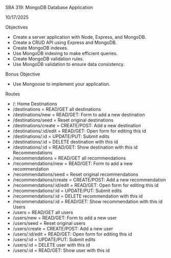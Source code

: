 SBA 319: MongoDB Database Application

10/17/2025

Objectives

- Create a server application with Node, Express, and MongoDB.
- Create a CRUD API using Express and MongoDB.
- Create MongoDB indexes.
- Use MongoDB indexing to make efficient queries.
- Create MongoDB validation rules.
- Use MongoDB validation to ensure data consistency.

Bonus Objective

- Use Mongoose to implement your application.

Routes
 - /: Home
 Destinations
 - /destinations = READ/GET all destinations
 - /destinations/new = READ/GET: Form to add a new destination
 - /destinations/seed = Reset original destinations
 - /destinations/create = CREATE/POST: Add a new destination
 - /destinations/:id/edit = READ/GET: Open form for editing this id
 - /destinations/:id = UPDATE/PUT: Submit edits
 - /destinations/:id = DELETE destination with this id
 - /destinations/:id = READ/GET: Show destination with this id
 Recommendations
 - /recommendations = READ/GET all recommendations
 - /recommendations/new = READ/GET: Form to add a new recommendation
 - /recommendations/seed = Reset original recommendations
 - /recommendations/create = CREATE/POST: Add a new recommendation
 - /recommendations/:id/edit = READ/GET: Open form for editing this id
 - /recommendations/:id = UPDATE/PUT: Submit edits
 - /recommendations/:id = DELETE recommendation with this id
 - /recommendations/:id = READ/GET: Show recommendation with this id
 Users
 - /users = READ/GET all users
 - /users/new = READ/GET: Form to add a new user
 - /users/seed = Reset original users
 - /users/create = CREATE/POST: Add a new user
 - /users/:id/edit = READ/GET: Open form for editing this id
 - /users/:id = UPDATE/PUT: Submit edits
 - /users/:id = DELETE user with this id
 - /users/:id = READ/GET: Show user with this id